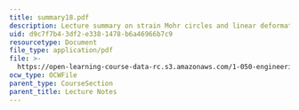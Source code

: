 ```yaml
---
title: summary18.pdf
description: Lecture summary on strain Mohr circles and linear deformation theory.
uid: d9c7f7b4-3df2-e338-1478-b6a46966b7c9
resourcetype: Document
file_type: application/pdf
file: >-
  https://open-learning-course-data-rc.s3.amazonaws.com/1-050-engineering-mechanics-i-fall-2007/d9c7f7b43df2e3381478b6a46966b7c9_summary18.pdf
ocw_type: OCWFile
parent_type: CourseSection
parent_title: Lecture Notes
---
```

